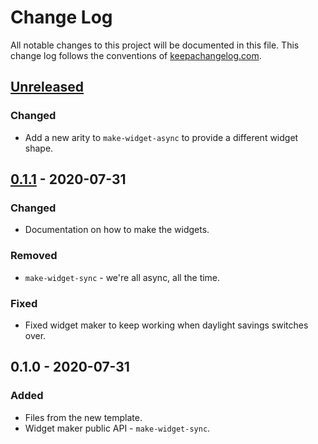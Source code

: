 # Change Log
All notable changes to this project will be documented in this file. This change log follows the conventions of [keepachangelog.com](http://keepachangelog.com/).

## [Unreleased]
### Changed
- Add a new arity to `make-widget-async` to provide a different widget shape.

## [0.1.1] - 2020-07-31
### Changed
- Documentation on how to make the widgets.

### Removed
- `make-widget-sync` - we're all async, all the time.

### Fixed
- Fixed widget maker to keep working when daylight savings switches over.

## 0.1.0 - 2020-07-31
### Added
- Files from the new template.
- Widget maker public API - `make-widget-sync`.

[Unreleased]: https://github.com/your-name/ska/compare/0.1.1...HEAD
[0.1.1]: https://github.com/your-name/ska/compare/0.1.0...0.1.1

